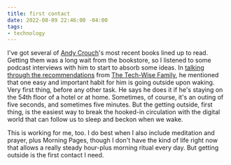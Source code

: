 ```yaml
---
title: first contact
date: 2022-08-09 22:46:00 -04:00
tags:
- technology
---
```


I've got several of [Andy Crouch](https://andy-crouch.com/)'s most recent books lined up to read. Getting them was a long wait from the bookstore, so I listened to some podcast interviews with him to start to absorb some ideas. In [talking through the recommendations](https://podcasts.apple.com/us/podcast/technology-as-mammon-with-special-guest-andy-crouch/id1594454747?i=1000558443094) from [The Tech-Wise Family](https://www.barna.com/techwisefamily/), he mentioned that one easy and important habit for him is going outside upon waking. Very first thing, before any other task. He says he does it if he's staying on the 54th floor of a hotel or at home. Sometimes, of course, it's an outing of five seconds, and sometimes five minutes. But the getting outside, first thing, is the easiest way to break the hooked-in circulation with the digital world that can follow us to sleep and beckon when we wake.

This is working for me, too. I do best when I also include meditation and prayer, plus Morning Pages, though I don't have the kind of life right now that allows a really steady hour-plus morning ritual every day. But getting outside is the first contact I need.